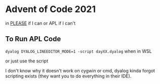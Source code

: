 # Advent of Code 2021

in [PLEASE](https://github.com/gamma-delta/please) if I can or APL if I can't

## To Run APL Code

`dyalog DYALOG_LINEEDITOR_MODE=1 -script dayXX.dyalog` when in WSL

or just use the script

I don't know why it doesn't work on cygwin or cmd, dyalog kinda forgot
scripting exists (they want you to do everything in their IDE).
